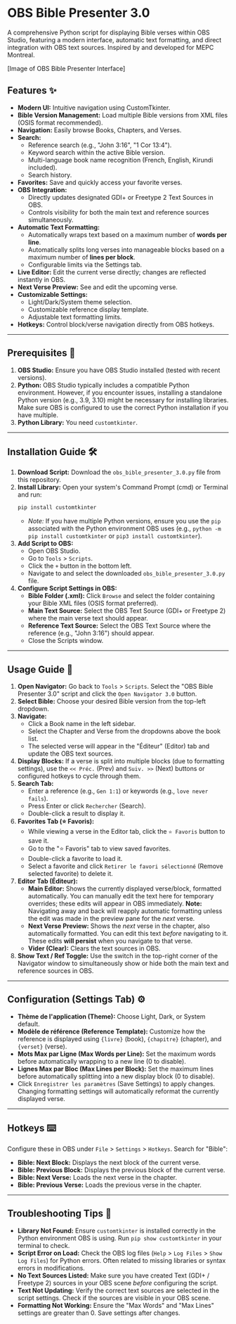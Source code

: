 # OBS Bible Presenter 3.0

A comprehensive Python script for displaying Bible verses within OBS Studio, featuring a modern interface, automatic text formatting, and direct integration with OBS text sources. Inspired by and developed for MEPC Montreal.

[Image of OBS Bible Presenter Interface]

## Features ✨

* **Modern UI:** Intuitive navigation using CustomTkinter.
* **Bible Version Management:** Load multiple Bible versions from XML files (OSIS format recommended).
* **Navigation:** Easily browse Books, Chapters, and Verses.
* **Search:**
    * Reference search (e.g., "John 3:16", "1 Cor 13:4").
    * Keyword search within the active Bible version.
    * Multi-language book name recognition (French, English, Kirundi included).
    * Search history.
* **Favorites:** Save and quickly access your favorite verses.
* **OBS Integration:**
    * Directly updates designated GDI+ or Freetype 2 Text Sources in OBS.
    * Controls visibility for both the main text and reference sources simultaneously.
* **Automatic Text Formatting:**
    * Automatically wraps text based on a maximum number of **words per line**.
    * Automatically splits long verses into manageable blocks based on a maximum number of **lines per block**.
    * Configurable limits via the Settings tab.
* **Live Editor:** Edit the current verse directly; changes are reflected instantly in OBS.
* **Next Verse Preview:** See and edit the upcoming verse.
* **Customizable Settings:**
    * Light/Dark/System theme selection.
    * Customizable reference display template.
    * Adjustable text formatting limits.
* **Hotkeys:** Control block/verse navigation directly from OBS hotkeys.

---

## Prerequisites 📝

1.  **OBS Studio:** Ensure you have OBS Studio installed (tested with recent versions).
2.  **Python:** OBS Studio typically includes a compatible Python environment. However, if you encounter issues, installing a standalone Python version (e.g., 3.9, 3.10) might be necessary for installing libraries. Make sure OBS is configured to use the correct Python installation if you have multiple.
3.  **Python Library:** You need `customtkinter`.

---

## Installation Guide 🛠️

1.  **Download Script:** Download the `obs_bible_presenter_3.0.py` file from this repository.
2.  **Install Library:** Open your system's Command Prompt (cmd) or Terminal and run:
    ```bash
    pip install customtkinter
    ```
    * *Note:* If you have multiple Python versions, ensure you use the `pip` associated with the Python environment OBS uses (e.g., `python -m pip install customtkinter` or `pip3 install customtkinter`).
3.  **Add Script to OBS:**
    * Open OBS Studio.
    * Go to `Tools` > `Scripts`.
    * Click the `+` button in the bottom left.
    * Navigate to and select the downloaded `obs_bible_presenter_3.0.py` file.
4.  **Configure Script Settings in OBS:**
    * **Bible Folder (.xml):** Click `Browse` and select the folder containing your Bible XML files (OSIS format preferred).
    * **Main Text Source:** Select the OBS Text Source (GDI+ or Freetype 2) where the main verse text should appear.
    * **Reference Text Source:** Select the OBS Text Source where the reference (e.g., "John 3:16") should appear.
    * Close the Scripts window.

---

## Usage Guide 📖

1.  **Open Navigator:** Go back to `Tools` > `Scripts`. Select the "OBS Bible Presenter 3.0" script and click the `Open Navigator 3.0` button.
2.  **Select Bible:** Choose your desired Bible version from the top-left dropdown.
3.  **Navigate:**
    * Click a Book name in the left sidebar.
    * Select the Chapter and Verse from the dropdowns above the book list.
    * The selected verse will appear in the "Éditeur" (Editor) tab and update the OBS text sources.
4.  **Display Blocks:** If a verse is split into multiple blocks (due to formatting settings), use the `<< Préc.` (Prev) and `Suiv. >>` (Next) buttons or configured hotkeys to cycle through them.
5.  **Search Tab:**
    * Enter a reference (e.g., `Gen 1:1`) or keywords (e.g., `love never fails`).
    * Press Enter or click `Rechercher` (Search).
    * Double-click a result to display it.
6.  **Favorites Tab (⭐ Favoris):**
    * While viewing a verse in the Editor tab, click the `⭐ Favoris` button to save it.
    * Go to the "⭐ Favoris" tab to view saved favorites.
    * Double-click a favorite to load it.
    * Select a favorite and click `Retirer le favori sélectionné` (Remove selected favorite) to delete it.
7.  **Editor Tab (Éditeur):**
    * **Main Editor:** Shows the currently displayed verse/block, formatted automatically. You can manually edit the text here for temporary overrides; these edits will appear in OBS immediately. **Note:** Navigating away and back will reapply automatic formatting unless the edit was made in the preview pane for the *next* verse.
    * **Next Verse Preview:** Shows the *next* verse in the chapter, also automatically formatted. You can edit this text *before* navigating to it. These edits **will persist** when you navigate to that verse.
    * **Vider (Clear):** Clears the text sources in OBS.
8.  **Show Text / Ref Toggle:** Use the switch in the top-right corner of the Navigator window to simultaneously show or hide both the main text and reference sources in OBS.

---

## Configuration (Settings Tab) ⚙️

* **Thème de l'application (Theme):** Choose Light, Dark, or System default.
* **Modèle de référence (Reference Template):** Customize how the reference is displayed using `{livre}` (book), `{chapitre}` (chapter), and `{verset}` (verse).
* **Mots Max par Ligne (Max Words per Line):** Set the maximum words before automatically wrapping to a new line (0 to disable).
* **Lignes Max par Bloc (Max Lines per Block):** Set the maximum lines before automatically splitting into a new display block (0 to disable).
* Click `Enregistrer les paramètres` (Save Settings) to apply changes. Changing formatting settings will automatically reformat the currently displayed verse.

---

## Hotkeys ⌨️

Configure these in OBS under `File` > `Settings` > `Hotkeys`. Search for "Bible":

* **Bible: Next Block:** Displays the next block of the current verse.
* **Bible: Previous Block:** Displays the previous block of the current verse.
* **Bible: Next Verse:** Loads the next verse in the chapter.
* **Bible: Previous Verse:** Loads the previous verse in the chapter.

---

## Troubleshooting Tips 🤔

* **Library Not Found:** Ensure `customtkinter` is installed correctly in the Python environment OBS is using. Run `pip show customtkinter` in your terminal to check.
* **Script Error on Load:** Check the OBS log files (`Help` > `Log Files` > `Show Log Files`) for Python errors. Often related to missing libraries or syntax errors in modifications.
* **No Text Sources Listed:** Make sure you have created Text (GDI+ / Freetype 2) sources in your OBS scene *before* configuring the script.
* **Text Not Updating:** Verify the correct text sources are selected in the script settings. Check if the sources are visible in your OBS scene.
* **Formatting Not Working:** Ensure the "Max Words" and "Max Lines" settings are greater than 0. Save settings after changes.
